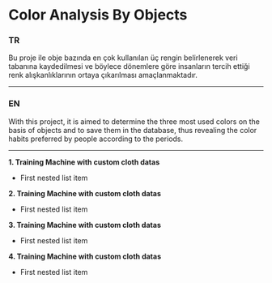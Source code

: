 # Color Analysis By Objects
### TR
Bu proje ile obje bazında en çok kullanılan üç rengin belirlenerek veri tabanına kaydedilmesi ve böylece dönemlere göre insanların tercih ettiği renk alışkanlıklarının ortaya çıkarılması amaçlanmaktadır.
****
### EN
With this project, it is aimed to determine the three most used colors on the basis of objects and to save them in the database, thus revealing the color habits preferred by people according to the periods.
****

**1. Training Machine with custom cloth datas**
 - First nested list item

**2. Training Machine with custom cloth datas**
 - First nested list item

**3. Training Machine with custom cloth datas**
 - First nested list item

**4. Training Machine with custom cloth datas**
 - First nested list item
